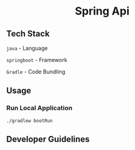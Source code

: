 <h1 align="center">Spring Api</h1>

## Tech Stack

`java` - Language

`springboot` - Framework

`Gradle` - Code Bundling

## Usage

### Run Local Application

```
./gradlew bootRun
```

## Developer Guidelines
